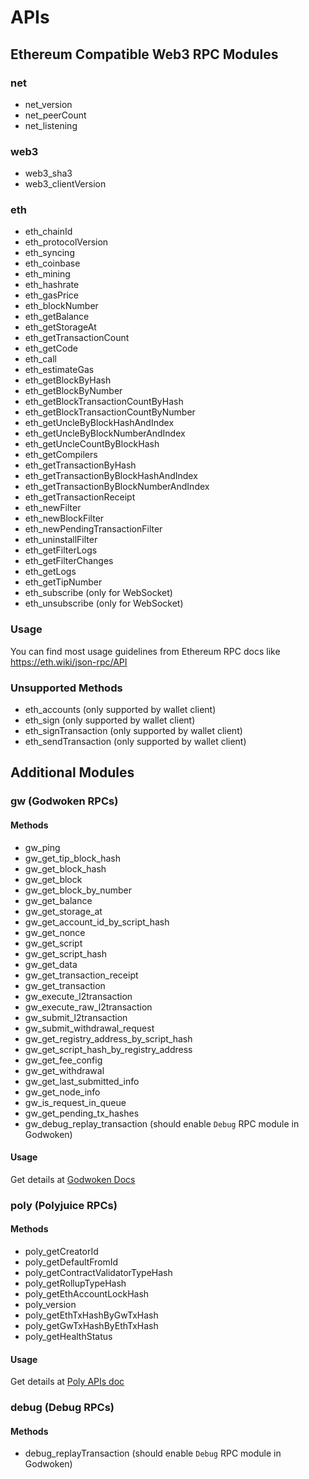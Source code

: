# APIs

## Ethereum Compatible Web3 RPC Modules

### net

- net_version
- net_peerCount
- net_listening

### web3

- web3_sha3
- web3_clientVersion

### eth

- eth_chainId
- eth_protocolVersion
- eth_syncing
- eth_coinbase
- eth_mining
- eth_hashrate
- eth_gasPrice
- eth_blockNumber
- eth_getBalance
- eth_getStorageAt
- eth_getTransactionCount
- eth_getCode
- eth_call
- eth_estimateGas
- eth_getBlockByHash
- eth_getBlockByNumber
- eth_getBlockTransactionCountByHash
- eth_getBlockTransactionCountByNumber
- eth_getUncleByBlockHashAndIndex
- eth_getUncleByBlockNumberAndIndex
- eth_getUncleCountByBlockHash
- eth_getCompilers
- eth_getTransactionByHash
- eth_getTransactionByBlockHashAndIndex
- eth_getTransactionByBlockNumberAndIndex
- eth_getTransactionReceipt
- eth_newFilter
- eth_newBlockFilter
- eth_newPendingTransactionFilter
- eth_uninstallFilter
- eth_getFilterLogs
- eth_getFilterChanges
- eth_getLogs
- eth_getTipNumber
- eth_subscribe (only for WebSocket)
- eth_unsubscribe (only for WebSocket)

### Usage

You can find most usage guidelines from Ethereum RPC docs like <https://eth.wiki/json-rpc/API>

### Unsupported Methods

- eth_accounts (only supported by wallet client)
- eth_sign (only supported by wallet client)
- eth_signTransaction (only supported by wallet client)
- eth_sendTransaction (only supported by wallet client)

## Additional Modules

### gw (Godwoken RPCs)

#### Methods

- gw_ping
- gw_get_tip_block_hash
- gw_get_block_hash
- gw_get_block
- gw_get_block_by_number
- gw_get_balance
- gw_get_storage_at
- gw_get_account_id_by_script_hash
- gw_get_nonce
- gw_get_script
- gw_get_script_hash
- gw_get_data
- gw_get_transaction_receipt
- gw_get_transaction
- gw_execute_l2transaction
- gw_execute_raw_l2transaction
- gw_submit_l2transaction
- gw_submit_withdrawal_request
- gw_get_registry_address_by_script_hash
- gw_get_script_hash_by_registry_address
- gw_get_fee_config
- gw_get_withdrawal
- gw_get_last_submitted_info
- gw_get_node_info
- gw_is_request_in_queue
- gw_get_pending_tx_hashes
- gw_debug_replay_transaction (should enable `Debug` RPC module in Godwoken)

#### Usage

Get details at [Godwoken Docs](https://github.com/godwokenrises/godwoken/blob/develop/docs/RPC.md)

### poly (Polyjuice RPCs)

#### Methods

- poly_getCreatorId
- poly_getDefaultFromId
- poly_getContractValidatorTypeHash
- poly_getRollupTypeHash
- poly_getEthAccountLockHash
- poly_version
- poly_getEthTxHashByGwTxHash
- poly_getGwTxHashByEthTxHash
- poly_getHealthStatus

#### Usage

Get details at [Poly APIs doc](poly-apis.md)

### debug (Debug RPCs)

#### Methods
- debug_replayTransaction (should enable `Debug` RPC module in Godwoken)
